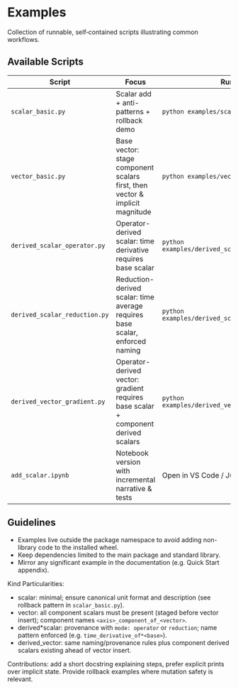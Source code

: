 # Examples

Collection of runnable, self‑contained scripts illustrating common workflows.

## Available Scripts

| Script                        | Focus                                                                              | Run                                           |
| ----------------------------- | ---------------------------------------------------------------------------------- | --------------------------------------------- |
| `scalar_basic.py`             | Scalar add + anti-patterns + rollback demo                                         | `python examples/scalar_basic.py`             |
| `vector_basic.py`             | Base vector: stage component scalars first, then vector & implicit magnitude       | `python examples/vector_basic.py`             |
| `derived_scalar_operator.py`  | Operator-derived scalar: time derivative requires base scalar                      | `python examples/derived_scalar_operator.py`  |
| `derived_scalar_reduction.py` | Reduction-derived scalar: time average requires base scalar, enforced naming       | `python examples/derived_scalar_reduction.py` |
| `derived_vector_gradient.py`  | Operator-derived vector: gradient requires base scalar + component derived scalars | `python examples/derived_vector_gradient.py`  |
| `add_scalar.ipynb`            | Notebook version with incremental narrative & tests                                | Open in VS Code / Jupyter                     |

## Guidelines

- Examples live outside the package namespace to avoid adding non-library code to the installed wheel.
- Keep dependencies limited to the main package and standard library.
- Mirror any significant example in the documentation (e.g. Quick Start appendix).

Kind Particularities:

- scalar: minimal; ensure canonical unit format and description (see rollback pattern in `scalar_basic.py`).
- vector: all component scalars must be present (staged before vector insert); component names `<axis>_component_of_<vector>`.
- derived*scalar: provenance with `mode: operator` or `reduction`; name pattern enforced (e.g. `time_derivative_of*<base>`).
- derived_vector: same naming/provenance rules plus component derived scalars existing ahead of vector insert.

Contributions: add a short docstring explaining steps, prefer explicit prints over implicit state. Provide rollback examples where mutation safety is relevant.
